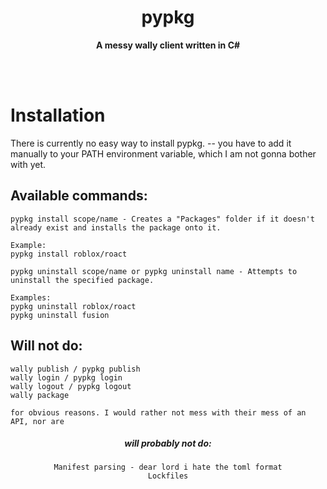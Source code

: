 <html>
<center><h1><b>pypkg</b></h1></center>
<center><p><b>A messy wally client written in C#</b></p></center>
</html>

<br>
<br>

# Installation
There is currently no easy way to install pypkg. -- you have to add it manually to your PATH environment variable, which I am not gonna bother with yet.
## Available commands:
    pypkg install scope/name - Creates a "Packages" folder if it doesn't already exist and installs the package onto it.
    
    Example:
    pypkg install roblox/roact
	
	pypkg uninstall scope/name or pypkg uninstall name - Attempts to uninstall the specified package.
	
	Examples:
	pypkg uninstall roblox/roact
	pypkg uninstall fusion

## Will not do:
    wally publish / pypkg publish
    wally login / pypkg login
    wally logout / pypkg logout
    wally package

    for obvious reasons. I would rather not mess with their mess of an API, nor are 

<html>
<center><h5><i><l>will probably not do:</l></i></h5></center>

<center><code>Manifest parsing - dear lord i hate the toml format</code></center>
<center><code>Lockfiles</code></center>
</html>
